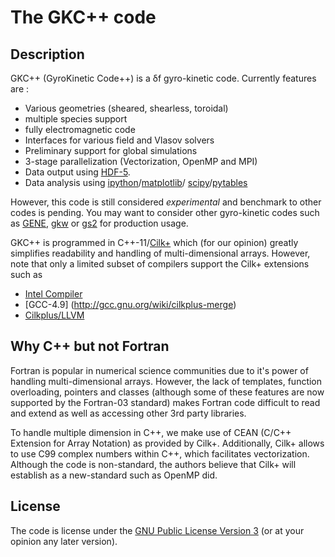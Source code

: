 The GKC++ code
==============================

Description
-----------

GKC++ (GyroKinetic Code++) is a δf gyro-kinetic 
code. Currently features are :
      
  * Various geometries (sheared, shearless, toroidal)
  * multiple species support 
  * fully electromagnetic code 
  * Interfaces for various field and Vlasov solvers
  * Preliminary support for global simulations
  * 3-stage parallelization (Vectorization, OpenMP and MPI) 
  * Data output using [HDF-5](www.hdfgroup.org/HDF5). 
  * Data analysis using 
    [ipython](http://ipython.org/)/[matplotlib](http://matplotlib.org/)/
    [scipy](http://www.scipy.org/)/[pytables](http://www.pytables.org/)
 
However, this code is still considered *experimental*
and benchmark to other codes is pending. You may want to consider 
other gyro-kinetic codes such as [GENE](http://www.ipp.mpg.de/~fsj/gene/),
[gkw](http://www.gkw.org.uk/) or [gs2](http://gs2.sourceforge.net/) for
production usage.

GKC++ is programmed in C++-11/[Cilk+](http://cilkplus.org/) 
which (for our opinion) greatly simplifies readability and handling of
multi-dimensional arrays. However, note that only a limited subset of compilers support
the Cilk+ extensions such as

* [Intel Compiler](http://software.intel.com/en-us/intel-compilers)
* [GCC-4.9] (http://gcc.gnu.org/wiki/cilkplus-merge)
* [Cilkplus/LLVM](http://cilkplus.github.io/) 

Why C++ but not Fortran
------------------------
  
Fortran is popular in numerical science communities due to
it's power of handling multi-dimensional arrays.
However, the lack of templates, function overloading, pointers
and classes (although some of these features are now supported
by the Fortran-03 standard) makes Fortran code difficult to read
and extend as well as accessing other 3rd party libraries.

To handle multiple dimension in C++, we make use of CEAN
(C/C++ Extension for Array Notation) as provided by Cilk+.
Additionally, Cilk+ allows to use C99 complex numbers within
C++, which facilitates vectorization. Although the code
is non-standard, the authors believe that Cilk+ will establish
as a new-standard such as OpenMP did.

License 
-------------------------

The code is license under the [GNU Public License Version 3](http://www.gnu.org/licenses/gpl.html)
(or at your opinion any later version). 
 
 
